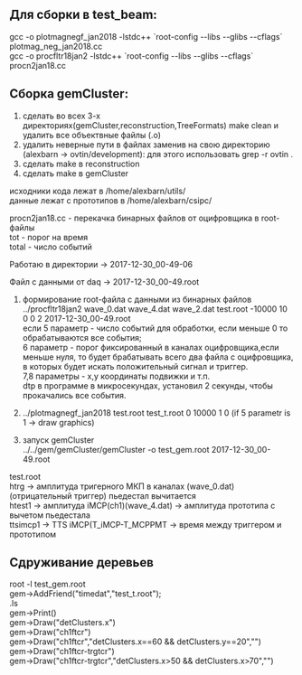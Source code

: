 ## Для сборки в test_beam:
gcc -o plotmagnegf_jan2018 -lstdc++ \`root-config --libs --glibs --cflags\` plotmag_neg_jan2018.cc <br />
gcc -o procfltr18jan2 -lstdc++ \`root-config --libs --glibs --cflags\` procn2jan18.cc <br />


## Сборка gemCluster:
1) сделать во всех 3-х директориях(gemCluster,reconstruction,TreeFormats) make clean
и удалить все объектвные файлы (.o) <br />
2) удалить неверные пути в файлах заменив на свою директорию (alexbarn -> ovtin/development): для этого использовать grep -r ovtin . <br />
3) сделать make в reconstruction <br />
4) сделать make в gemCluster<br />

исходники кода лежат в /home/alexbarn/utils/ <br />
данные лежат с прототипов в /home/alexbarn/csipc/ <br />

procn2jan18.cc  - перекачка бинарных файлов от оцифровщика в root-файлы <br />
tot - порог на время <br />
total - число событий <br />

Работаю в директории  ->  2017-12-30_00-49-06 <br />

Файл с данными от daq ->  2017-12-30_00-49.root <br />

1) формирование root-файла с данными из бинарных файлов <br />
../procfltr18jan2 wave_0.dat wave_4.dat wave_2.dat test.root -10000 10 0 0 2 2017-12-30_00-49.root <br />
 если 5 параметр - число событий для обработки, если меньше 0 то обрабатываются все события; <br />
 6 параметр - порог фиксированный в каналах оцифровщика,если меньше нуля, то будет брабатывать 
 всего два файла с оцифровщика, в которых будет искать положительный сигнал и триггер. <br />
 7,8 параметры - x,y координаты подвижки и т.п.           
 dtp в программе в микросекундах, установил 2 секунды, чтобы прокачались все события. <br /> 

2) ../plotmagnegf_jan2018 test.root test_t.root 0 10000 1 0  (if 5 parametr is 1 -> draw graphics) <br />

3) запуск gemCluster <br />
../../gem/gemCluster/gemCluster -o test_gem.root 2017-12-30_00-49.root <br />

test.root <br />
htrg -> амплитуда тригерного МКП в каналах (wave_0.dat) (отрицательный триггер) пьедестал вычитается <br />
htest1 -> амплитуда iMCP(ch1)(wave_4.dat) -> амплитуда прототипа с вычетом пьедестала <br />
ttsimcp1 -> TTS iMCP(T_iMCP-T_MCPPMT -> время между триггером и прототипом <br />

## Сдруживание деревьев

root -l test_gem.root <br />
gem->AddFriend("timedat","test_t.root"); <br />
.ls <br />
gem->Print() <br />
gem->Draw("detClusters.x") <br />
gem->Draw("ch1ftcr")  <br />
gem->Draw("ch1ftcr","detClusters.x==60 && detClusters.y==20","") <br />
gem->Draw("ch1ftcr-trgtcr") <br />
gem->Draw("ch1ftcr-trgtcr","detClusters.x>50 && detClusters.x>70","") <br />

